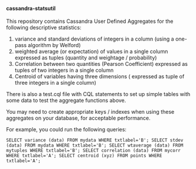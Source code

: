#### cassandra-statsutil
This repository contains Cassandra User Defined Aggregates for the following 
descriptive statistics:
1. variance and standard deviations of integers in a column (using a one-pass algorithm by Welford)
2. weighted average (or expectation) of values in a single column expressed as tuples (quantity and weightage / probability)
3. Correlation between two quantities (Pearson Coefficient) expressed as tuples of two integers in a single column
4. Centroid of variables having three dimensions ( expressed as tuple of three integers in a single column)

There is also a test.cql file with CQL statements to set up simple tables with some data to test the aggregate functions above.

You may need to create appropriate keys / indexes when using these aggregates on your database, for acceptable performance.

For example, you could run the following queries:

`
SELECT variance (data) FROM mydata WHERE txtlabel='B';
SELECT stdev (data) FROM mydata WHERE txtlabel='B';
SELECT wtaverage (data) FROM mytuples WHERE txtlabel='B';
SELECT correlation (data) FROM mycorr WHERE txtlabel='A';
SELECT centroid (xyz) FROM points WHERE txtlabel='A';
`
